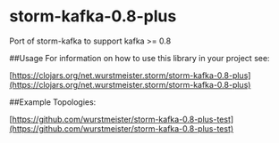storm-kafka-0.8-plus
====================

Port of storm-kafka to support kafka >= 0.8

##Usage
For information on how to use this library in your project see:

[https://clojars.org/net.wurstmeister.storm/storm-kafka-0.8-plus](https://clojars.org/net.wurstmeister.storm/storm-kafka-0.8-plus)


##Example Topologies:

[https://github.com/wurstmeister/storm-kafka-0.8-plus-test](https://github.com/wurstmeister/storm-kafka-0.8-plus-test)
